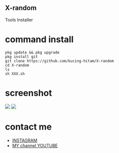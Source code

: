 ## X-random
Tools Installer 

# command install
```
pkg update && pkg upgrade
pkg install git
git clone https://github.com/kucing-hitam/X-random
cd X-random
ls
sh XXX.sh
```

# screenshot
<img src="https://i.ibb.co/t8d62XC/Screenshot-2019-12-16-16-02-00.png" border="0"> 
<img src="https://i.ibb.co/NxQTYJD/Screenshot-2019-12-16-16-02-59.png" border="0">

# contact me
* <a href="https://instagram.com/mhmaulna_">INSTAGRAM
* <a href="https://m.youtube.com/channel/UCSbcN5mn7yzxe_MXVF_Z6Fw">MY channel YOUTUBE
